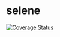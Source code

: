 # selene

[![Coverage Status](https://coveralls.io/repos/github/letsbuilda/selene/badge.svg?branch=main)](https://coveralls.io/github/letsbuilda/selene?branch=main)
